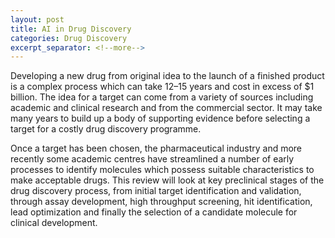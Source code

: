 ```yaml
---
layout: post
title: AI in Drug Discovery
categories: Drug Discovery
excerpt_separator: <!--more-->
---
```


Developing a new drug from original idea to the launch of a finished product is a complex process which can take 12–15 years and cost in excess of $1 billion. The idea for a target can come from a variety of sources including academic and clinical research and from the commercial sector. It may take many years to build up a body of supporting evidence before selecting a target for a costly drug discovery programme. 

<!--more-->

Once a target has been chosen, the pharmaceutical industry and more recently some academic centres have streamlined a number of early processes to identify molecules which possess suitable characteristics to make acceptable drugs. This review will look at key preclinical stages of the drug discovery process, from initial target identification and validation, through assay development, high throughput screening, hit identification, lead optimization and finally the selection of a candidate molecule for clinical development.